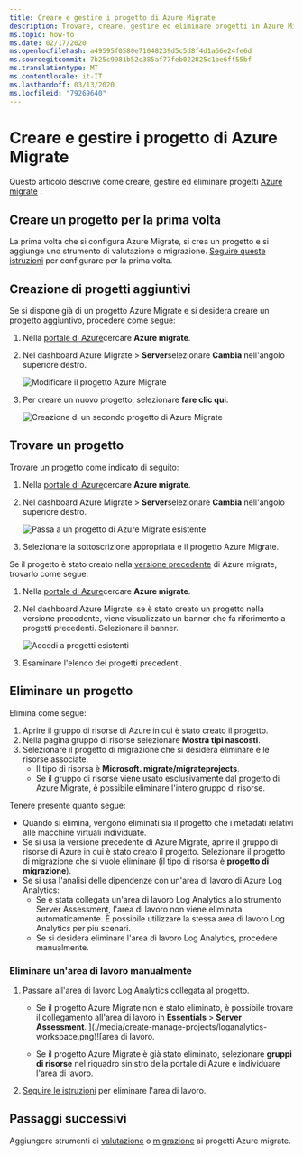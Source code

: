 ```yaml
---
title: Creare e gestire i progetto di Azure Migrate
description: Trovare, creare, gestire ed eliminare progetti in Azure Migrate.
ms.topic: how-to
ms.date: 02/17/2020
ms.openlocfilehash: a49595f0580e71048239d5c5d8f4d1a66e24fe6d
ms.sourcegitcommit: 7b25c9981b52c385af77feb022825c1be6ff55bf
ms.translationtype: MT
ms.contentlocale: it-IT
ms.lasthandoff: 03/13/2020
ms.locfileid: "79269640"
---
```

# <a name="create-and-manage-azure-migrate-projects"></a>Creare e gestire i progetto di Azure Migrate

Questo articolo descrive come creare, gestire ed eliminare progetti [Azure migrate](migrate-services-overview.md) .


## <a name="create-a-project-for-the-first-time"></a>Creare un progetto per la prima volta

La prima volta che si configura Azure Migrate, si crea un progetto e si aggiunge uno strumento di valutazione o migrazione. [Seguire queste istruzioni](how-to-add-tool-first-time.md) per configurare per la prima volta.

## <a name="create-additional-projects"></a>Creazione di progetti aggiuntivi

Se si dispone già di un progetto Azure Migrate e si desidera creare un progetto aggiuntivo, procedere come segue:  

1. Nella [portale di Azure](https://portal.azure.com)cercare **Azure migrate**.
2. Nel dashboard Azure Migrate > **Server**selezionare **Cambia** nell'angolo superiore destro.

   ![Modificare il progetto Azure Migrate](./media/create-manage-projects/switch-project.png)

3. Per creare un nuovo progetto, selezionare **fare clic qui**.

   ![Creazione di un secondo progetto di Azure Migrate](./media/create-manage-projects/create-new-project.png)


## <a name="find-a-project"></a>Trovare un progetto

Trovare un progetto come indicato di seguito:

1. Nella [portale di Azure](https://portal.azure.com)cercare **Azure migrate**.
2. Nel dashboard Azure Migrate > **Server**selezionare **Cambia** nell'angolo superiore destro.

    ![Passa a un progetto di Azure Migrate esistente](./media/create-manage-projects/switch-project.png)

3. Selezionare la sottoscrizione appropriata e il progetto Azure Migrate.


Se il progetto è stato creato nella [versione precedente](migrate-services-overview.md#azure-migrate-versions) di Azure migrate, trovarlo come segue:

1. Nella [portale di Azure](https://portal.azure.com)cercare **Azure migrate**.
2. Nel dashboard Azure Migrate, se è stato creato un progetto nella versione precedente, viene visualizzato un banner che fa riferimento a progetti precedenti. Selezionare il banner.

    ![Accedi a progetti esistenti](./media/create-manage-projects/access-existing-projects.png)

3. Esaminare l'elenco dei progetti precedenti.


## <a name="delete-a-project"></a>Eliminare un progetto

Elimina come segue:

1. Aprire il gruppo di risorse di Azure in cui è stato creato il progetto.
2. Nella pagina gruppo di risorse selezionare **Mostra tipi nascosti**.
3. Selezionare il progetto di migrazione che si desidera eliminare e le risorse associate.
    - Il tipo di risorsa è **Microsoft. migrate/migrateprojects**.
    - Se il gruppo di risorse viene usato esclusivamente dal progetto di Azure Migrate, è possibile eliminare l'intero gruppo di risorse.


Tenere presente quanto segue:

- Quando si elimina, vengono eliminati sia il progetto che i metadati relativi alle macchine virtuali individuate.
- Se si usa la versione precedente di Azure Migrate, aprire il gruppo di risorse di Azure in cui è stato creato il progetto. Selezionare il progetto di migrazione che si vuole eliminare (il tipo di risorsa è **progetto di migrazione**).
- Se si usa l'analisi delle dipendenze con un'area di lavoro di Azure Log Analytics:
    - Se è stata collegata un'area di lavoro Log Analytics allo strumento Server Assessment, l'area di lavoro non viene eliminata automaticamente. È possibile utilizzare la stessa area di lavoro Log Analytics per più scenari.
    - Se si desidera eliminare l'area di lavoro Log Analytics, procedere manualmente.

### <a name="delete-a-workspace-manually"></a>Eliminare un'area di lavoro manualmente

1. Passare all'area di lavoro Log Analytics collegata al progetto.

    - Se il progetto Azure Migrate non è stato eliminato, è possibile trovare il collegamento all'area di lavoro in **Essentials** > **Server Assessment**.
       ](./media/create-manage-projects/loganalytics-workspace.png)![area di lavoro.
       
    - Se il progetto Azure Migrate è già stato eliminato, selezionare **gruppi di risorse** nel riquadro sinistro della portale di Azure e individuare l'area di lavoro.
       
2. [Seguire le istruzioni](https://docs.microsoft.com/azure/azure-monitor/platform/delete-workspace) per eliminare l'area di lavoro.

## <a name="next-steps"></a>Passaggi successivi

Aggiungere strumenti di [valutazione](how-to-assess.md) o [migrazione](how-to-migrate.md) ai progetti Azure migrate.
